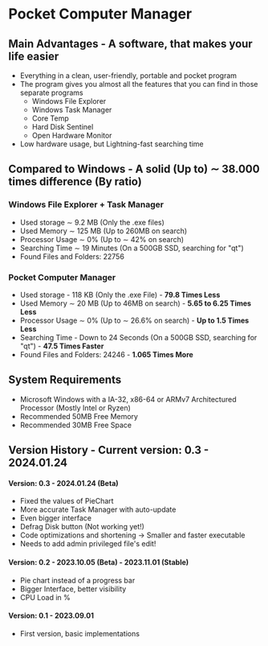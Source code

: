 # Pocket Computer Manager
## Main Advantages - A software, that makes your life easier
- Everything in a clean, user-friendly, portable and pocket program
- The program gives you almost all the features that you can find in those separate programs
  - Windows File Explorer
  - Windows Task Manager
  - Core Temp
  - Hard Disk Sentinel
  - Open Hardware Monitor
- Low hardware usage, but Lightning-fast searching time
## Compared to Windows - A solid (Up to) ∼ 38.000 times difference (By ratio)
### Windows File Explorer + Task Manager
- Used storage ∼ 9.2 MB (Only the .exe files)
- Used Memory  ∼ 125 MB (Up to 260MB on search)
- Processor Usage ∼ 0% (Up to ∼ 42% on search)
- Searching Time ∼ 19 Minutes (On a 500GB SSD, searching for "qt")
- Found Files and Folders: 22756
### Pocket Computer Manager
- Used storage - 118 KB (Only the .exe File) - **79.8 Times Less**
- Used Memory  ∼ 20 MB (Up to 46MB on search) - **5.65 to 6.25 Times Less**
- Processor Usage ∼ 0% (Up to ∼ 26.6% on search) - **Up to 1.5 Times Less**
- Searching Time - Down to 24 Seconds (On a 500GB SSD, searching for "qt") - **47.5 Times Faster**
- Found Files and Folders: 24246 - **1.065 Times More**
## System Requirements
- Microsoft Windows with a IA-32, x86-64 or ARMv7 Architectured Processor (Mostly Intel or Ryzen)
- Recommended 50MB Free Memory
- Recommended 30MB Free Space
## Version History - Current version: 0.3 - 2024.01.24
#### Version: 0.3 - 2024.01.24 (Beta)
- Fixed the values of PieChart
- More accurate Task Manager with auto-update
- Even bigger interface
- Defrag Disk button (Not working yet!)
- Code optimizations and shortening → Smaller and faster executable
- Needs to add admin privileged file's edit!
#### Version: 0.2 - 2023.10.05 (Beta) - 2023.11.01 (Stable)
- Pie chart instead of a progress bar
- Bigger Interface, better visibility
- CPU Load in %
#### Version: 0.1 - 2023.09.01
- First version, basic implementations
